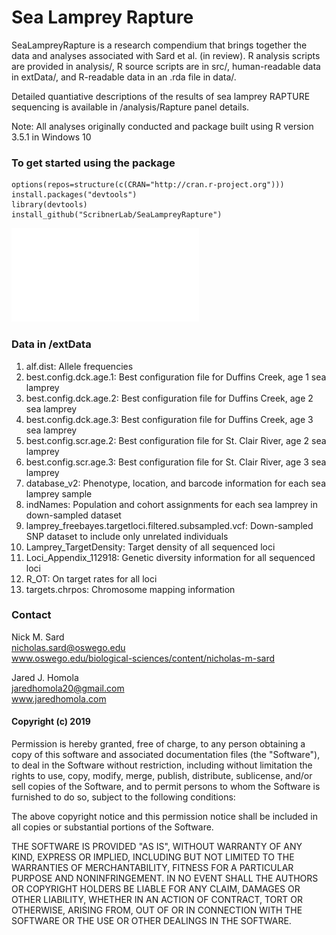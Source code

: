 Sea Lamprey Rapture
===================

SeaLampreyRapture is a research compendium that brings together the data
and analyses associated with Sard et al. (in review). R analysis scripts
are provided in analysis/, R source scripts are in src/, human-readable
data in extData/, and R-readable data in an .rda file in data/.

Detailed quantiative descriptions of the results of sea lamprey RAPTURE
sequencing is available in /analysis/Rapture panel details.

Note: All analyses originally conducted and package built using R
version 3.5.1 in Windows 10

### To get started using the package

    options(repos=structure(c(CRAN="http://cran.r-project.org")))
    install.packages("devtools")
    library(devtools)
    install_github("ScribnerLab/SeaLampreyRapture")

![compendiumOutline](./extData/compendiumOutline.pdf)

### Data in /extData

1.  alf.dist: Allele frequencies
2.  best.config.dck.age.1: Best configuration file for Duffins Creek,
    age 1 sea lamprey
3.  best.config.dck.age.2: Best configuration file for Duffins Creek,
    age 2 sea lamprey
4.  best.config.dck.age.3: Best configuration file for Duffins Creek,
    age 3 sea lamprey
5.  best.config.scr.age.2: Best configuration file for St. Clair River,
    age 2 sea lamprey
6.  best.config.scr.age.3: Best configuration file for St. Clair River,
    age 3 sea lamprey
7.  database\_v2: Phenotype, location, and barcode information for each
    sea lamprey sample
8.  indNames: Population and cohort assignments for each sea lamprey in
    down-sampled dataset
9.  lamprey\_freebayes.targetloci.filtered.subsampled.vcf: Down-sampled
    SNP dataset to include only unrelated individuals
10. Lamprey\_TargetDensity: Target density of all sequenced loci
11. Loci\_Appendix\_112918: Genetic diversity information for all
    sequenced loci
12. R\_OT: On target rates for all loci
13. targets.chrpos: Chromosome mapping information

### Contact

Nick M. Sard  
<nicholas.sard@oswego.edu>  
www.oswego.edu/biological-sciences/content/nicholas-m-sard

Jared J. Homola  
<jaredhomola20@gmail.com>  
www.jaredhomola.com

#### Copyright (c) 2019

Permission is hereby granted, free of charge, to any person obtaining a
copy of this software and associated documentation files (the
"Software"), to deal in the Software without restriction, including
without limitation the rights to use, copy, modify, merge, publish,
distribute, sublicense, and/or sell copies of the Software, and to
permit persons to whom the Software is furnished to do so, subject to
the following conditions:

The above copyright notice and this permission notice shall be included
in all copies or substantial portions of the Software.

THE SOFTWARE IS PROVIDED "AS IS", WITHOUT WARRANTY OF ANY KIND, EXPRESS
OR IMPLIED, INCLUDING BUT NOT LIMITED TO THE WARRANTIES OF
MERCHANTABILITY, FITNESS FOR A PARTICULAR PURPOSE AND NONINFRINGEMENT.
IN NO EVENT SHALL THE AUTHORS OR COPYRIGHT HOLDERS BE LIABLE FOR ANY
CLAIM, DAMAGES OR OTHER LIABILITY, WHETHER IN AN ACTION OF CONTRACT,
TORT OR OTHERWISE, ARISING FROM, OUT OF OR IN CONNECTION WITH THE
SOFTWARE OR THE USE OR OTHER DEALINGS IN THE SOFTWARE.
